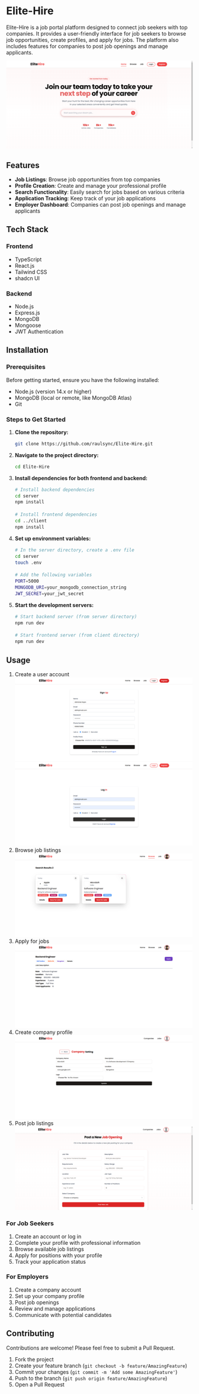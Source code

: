# Elite-Hire

<!-- Add your project banner or logo. Recommended size: 1280x640px -->

Elite-Hire is a job portal platform designed to connect job seekers with top companies. It provides a user-friendly interface for job seekers to browse job opportunities, create profiles, and apply for jobs. The platform also includes features for companies to post job openings and manage applicants.

[//]: # "Add screenshots/GIFs of the application here"

![alt text](<Screenshot from 2025-01-20 22-12-28.png>)

<!-- Add 2-3 screenshots showcasing main features. Recommended size: 1280x720px -->

## Features

- **Job Listings**: Browse job opportunities from top companies
- **Profile Creation**: Create and manage your professional profile
- **Search Functionality**: Easily search for jobs based on various criteria
- **Application Tracking**: Keep track of your job applications
- **Employer Dashboard**: Companies can post job openings and manage applicants

## Tech Stack

### Frontend

- TypeScript
- React.js
- Tailwind CSS
- shadcn UI

### Backend

- Node.js
- Express.js
- MongoDB
- Mongoose
- JWT Authentication

## Installation

### Prerequisites

Before getting started, ensure you have the following installed:

- Node.js (version 14.x or higher)
- MongoDB (local or remote, like MongoDB Atlas)
- Git

### Steps to Get Started

1. **Clone the repository:**

   ```bash
   git clone https://github.com/raulsync/Elite-Hire.git
   ```

2. **Navigate to the project directory:**

   ```bash
   cd Elite-Hire
   ```

3. **Install dependencies for both frontend and backend:**

   ```bash
   # Install backend dependencies
   cd server
   npm install

   # Install frontend dependencies
   cd ../client
   npm install
   ```

4. **Set up environment variables:**

   ```bash
   # In the server directory, create a .env file
   cd server
   touch .env

   # Add the following variables
   PORT=5000
   MONGODB_URI=your_mongodb_connection_string
   JWT_SECRET=your_jwt_secret
   ```

5. **Start the development servers:**

   ```bash
   # Start backend server (from server directory)
   npm run dev

   # Start frontend server (from client directory)
   npm run dev
   ```

## Usage

[//]: # "Add screenshots/GIFs demonstrating usage here"

1. Create a user account
   ![alt text](<Screenshot from 2025-01-20 22-19-12.png>)
   ![alt text](<Screenshot from 2025-01-20 22-19-35.png>)
2. Browse job listings
   ![alt text](image.png)
3. Apply for jobs
   ![alt text](image-1.png)
4. Create company profile
   ![alt text](image-2.png)
5. Post job listings
   ![alt text](image-3.png)

<!-- Add screenshots or GIFs showing how to:
Recommended size: 1280x720px -->

### For Job Seekers

1. Create an account or log in
2. Complete your profile with professional information
3. Browse available job listings
4. Apply for positions with your profile
5. Track your application status

### For Employers

1. Create a company account
2. Set up your company profile
3. Post job openings
4. Review and manage applications
5. Communicate with potential candidates

## Contributing

Contributions are welcome! Please feel free to submit a Pull Request.

1. Fork the project
2. Create your feature branch (`git checkout -b feature/AmazingFeature`)
3. Commit your changes (`git commit -m 'Add some AmazingFeature'`)
4. Push to the branch (`git push origin feature/AmazingFeature`)
5. Open a Pull Request
